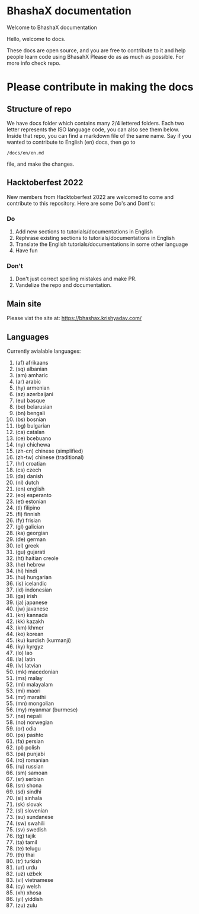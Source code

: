 # BhashaX documentation

Welcome to BhashaX documentation

Hello, welcome to docs.

These docs are open source, and you are free to contribute to it and help people learn code using BhasahX Please do as as much as possible. For more info check repo.

# Please contribute in making the docs

## Structure of repo

We have docs folder which contains many 2/4 lettered folders. Each two letter represents the ISO language code, you can also see them below. Inside that repo, you can find a markdown file of the same name. Say if you wanted to contribute to English (en) docs, then go to
```
/docs/en/en.md
```
file, and make the changes.

## Hacktoberfest 2022
New members from Hacktoberfest 2022 are welcomed to come and contribute to this repository. Here are some Do's and Dont's:

### Do
1. Add new sections to tutorials/documentations in English
2. Rephrase existing sections to tutorials/documentations in English
3. Translate the English tutorials/documentations in some other language
4. Have fun

### Don't
1. Don't just correct spelling mistakes and make PR.
2. Vandelize the repo and documentation.

## Main site
Please vist the site at: https://bhashax.krishyadav.com/

## Languages
Currently avialable languages:

1. (af) afrikaans
2. (sq) albanian
3. (am) amharic
4. (ar) arabic
5. (hy) armenian
6. (az) azerbaijani
7. (eu) basque
8. (be) belarusian
9. (bn) bengali
10. (bs) bosnian
11. (bg) bulgarian
12. (ca) catalan
13. (ce) bcebuano
14. (ny) chichewa
15. (zh-cn) chinese (simplified)
16. (zh-tw) chinese (traditional)
17. (hr) croatian
18. (cs) czech
19. (da) danish
20. (nl) dutch
21. (en) english
22. (eo) esperanto
23. (et) estonian
24. (tl) filipino
25. (fi) finnish
26. (fy) frisian
27. (gl) galician
28. (ka) georgian
29. (de) german
30. (el) greek
31. (gu) gujarati
32. (ht) haitian creole
33. (he) hebrew
34. (hi) hindi
35. (hu) hungarian
36. (is) icelandic
37. (id) indonesian
38. (ga) irish
39. (ja) japanese
40. (jw) javanese
41. (kn) kannada
42. (kk) kazakh
43. (km) khmer
44. (ko) korean
45. (ku) kurdish (kurmanji)
46. (ky) kyrgyz
47. (lo) lao
48. (la) latin
49. (lv) latvian
50. (mk) macedonian
51. (ms) malay
52. (ml) malayalam
53. (mi) maori
54. (mr) marathi
55. (mn) mongolian
56. (my) myanmar (burmese)
57. (ne) nepali
58. (no) norwegian
59. (or) odia
60. (ps) pashto
61. (fa) persian
62. (pl) polish
63. (pa) punjabi
64. (ro) romanian
65. (ru) russian
66. (sm) samoan
67. (sr) serbian
68. (sn) shona
69. (sd) sindhi
70. (si) sinhala
71. (sk) slovak
72. (sl) slovenian
73. (su) sundanese
74. (sw) swahili
75. (sv) swedish
76. (tg) tajik
77. (ta) tamil
78. (te) telugu
79. (th) thai
80. (tr) turkish
81. (ur) urdu
82. (uz) uzbek
83. (vi) vietnamese
84. (cy) welsh
85. (xh) xhosa
86. (yi) yiddish
87. (zu) zulu
